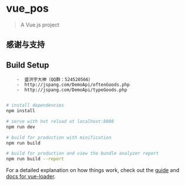 # vue_pos

> A Vue.js project
## 感谢与支持

## Build Setup
```
	-  盛洪宇大神（QQ群：524520566）
	-  http://jspang.com/DemoApi/oftenGoods.php
	-  http://jspang.com/DemoApi/typeGoods.php
	
```


``` bash
# install dependencies
npm install

# serve with hot reload at localhost:8080
npm run dev

# build for production with minification
npm run build

# build for production and view the bundle analyzer report
npm run build --report
```

For a detailed explanation on how things work, check out the [guide](http://vuejs-templates.github.io/webpack/) and [docs for vue-loader](http://vuejs.github.io/vue-loader).
